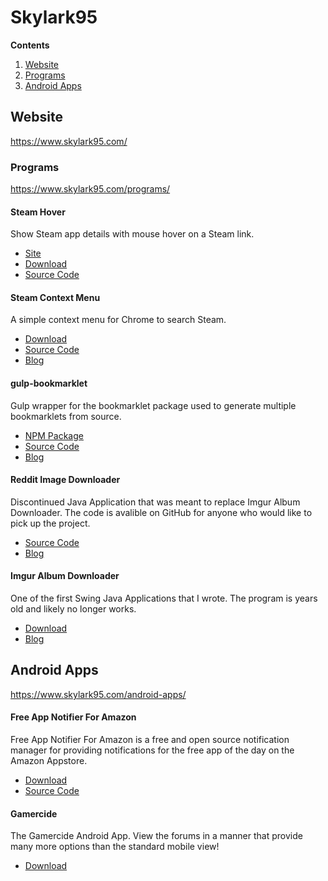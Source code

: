 # Skylark95

**Contents**
  1. [Website](#website)
  2. [Programs](#programs)
  3. [Android Apps](#android-apps)

## Website
https://www.skylark95.com/

### Programs
https://www.skylark95.com/programs/

#### Steam Hover
Show Steam app details with mouse hover on a Steam link.
  * [Site](https://skylark95.github.io/chrome-steam-hover/)
  * [Download](https://chrome.google.com/webstore/detail/jfakmahmklpeigafdahkgkmnlmfjaphd)
  * [Source Code](https://github.com/Skylark95/chrome-steam-hover/)

#### Steam Context Menu
A simple context menu for Chrome to search Steam.
  * [Download](https://chrome.google.com/webstore/detail/mcglhmpnpongdigcmccjallgoinlklnj)
  * [Source Code](https://github.com/Skylark95/chrome-steam-context-menu)
  * [Blog](https://www.skylark95.com/tag/steam-context-menu)

#### gulp-bookmarklet
Gulp wrapper for the bookmarklet package used to generate multiple bookmarklets from source.
  * [NPM Package](https://www.npmjs.com/package/gulp-bookmarklet)
  * [Source Code](https://github.com/Skylark95/gulp-bookmarklet/)
  * [Blog](https://www.skylark95.com/tag/gulp-bookmarklet)

#### Reddit Image Downloader
Discontinued Java Application that was meant to replace Imgur Album Downloader.  The code is avalible on GitHub for anyone who would like to pick up the project.
  * [Source Code](https://github.com/Skylark95/RedditImageDownloader)
  * [Blog](https://www.skylark95.com/tag/reddit-image-downloader)

#### Imgur Album Downloader
One of the first Swing Java Applications that I wrote.  The program is years old and likely no longer works.
  * [Download](https://www.skylark95.com/291/imgur-album-downloader-v1-0-beta/)
  * [Blog](https://www.skylark95.com/tag/imgur-album-downloader)

## Android Apps
https://www.skylark95.com/android-apps/

#### Free App Notifier For Amazon
Free App Notifier For Amazon is a free and open source notification manager for providing notifications for the free app of the day on the Amazon Appstore.
  * [Download](https://play.google.com/store/apps/details?id=com.skylark95.amazonfreenotify)
  * [Source Code](https://github.com/Skylark95/Amazon-App-Notifier)

#### Gamercide
The Gamercide Android App. View the forums in a manner that provide many more options than the standard mobile view!
  * [Download](https://play.google.com/store/apps/details?id=com.skylark95.gamercide)
